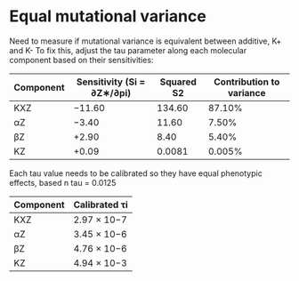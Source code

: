 # Equal mutational variance
Need to measure if mutational variance is equivalent between additive, K+ and K-
To fix this, adjust the tau parameter along each molecular component based on their sensitivities:

| Component | Sensitivity (Si = ∂Z∗/∂pi) | Squared S2 | Contribution to variance |
|-----------|----------------------------|------------|--------------------------|
| KXZ       | −11.60                     | 134.60     |   87.10%                 |
| αZ        | −3.40                      | 11.60      |   7.50%                  |
| βZ        | +2.90                      | 8.40       |  5.40%                   |
| KZ        | +0.09                      | 0.0081     | 0.005%                   |

Each tau value needs to be calibrated so they have equal phenotypic effects, based n tau = 0.0125

| Component  | Calibrated τi |
|------------|---------------|
| KXZ        | 2.97 × 10−7   |
| αZ         | 3.45 × 10−6   |
| βZ         | 4.76 × 10−6   |
| KZ         |  4.94 × 10−3  |
